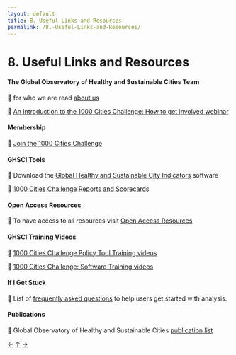 ```yaml
---
layout: default
title: 8. Useful Links and Resources
permalink: /8.-Useful-Links-and-Resources/
---
```


# 8. Useful Links and Resources

#### **The Global Observatory of Healthy and Sustainable Cities Team**

:small_blue_diamond: for who we are read [about us](https://www.healthysustainablecities.org/about/)

:small_blue_diamond: [An introduction to the 1000 Cities Challenge: How to get involved webinar](https://www.youtube.com/playlist?list=PLbW2Rd0iCbPg2kQvWG46Z_gUqU6f5B986)

#### **Membership**

:small_blue_diamond: [Join the 1000 Cities Challenge](https://docs.google.com/forms/d/e/1FAIpQLSeVpa6J1bvZNAxXOH5qR2IZ14a-Ay16qBrvDn5-1DIMSvlknQ/viewform)     

#### **GHSCI Tools**   

:small_blue_diamond: Download the [Global Healthy and Sustainable City Indicators](https://github.com/healthysustainablecities/global-indicators/archive/refs/heads/main.zip) software

:small_blue_diamond: [1000 Cities Challenge Reports and Scorecards](https://www.healthysustainablecities.org/1000cities/)      

#### **Open Access Resources**    

:small_blue_diamond: To have access to all resources visit [Open Access Resources](https://www.healthysustainablecities.org/resources)

#### **GHSCI Training Videos**        

:small_blue_diamond: [1000 Cities Challenge Policy Tool Training videos](https://www.youtube.com/playlist?list=PLbW2Rd0iCbPgYbkpTSzM5ddBQVfuSy04F)          
  
:small_blue_diamond: [1000 Cities Challenge: Software Training videos](https://www.youtube.com/playlist?list=PLbW2Rd0iCbPji0Hjd4pEhCiB7atwftnvd)      

#### **If I Get Stuck**     

:small_blue_diamond: List of [frequently asked questions](./9.-Frequently-Asked-Questions-(FAQ)) to help users get started with analysis. 

#### **Publications**     

:small_blue_diamond: Global Observatory of Healthy and Sustainable Cities [publication list](https://www.healthysustainablecities.org/publications)  

[&larr;](./7.-Advanced-Features) [&uarr;]() [&rarr;](./9.-Frequently-Asked-Questions-(FAQ))
